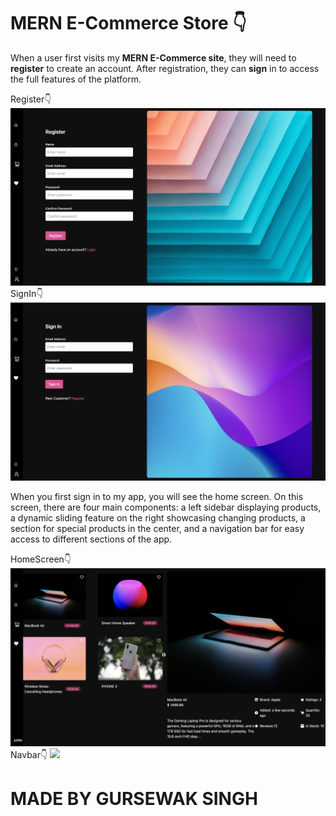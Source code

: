 # MERN E-Commerce Store 👇

When a user first visits my <b>MERN E-Commerce site</b>, they will need to <b>register</b> to create an account. After registration, they can <b>sign</b> in to access the full features of the platform.

Register👇
<img src="/Images/register.png">
SignIn👇
<img src="/Images/signin.png">

When you first sign in to my app, you will see the home screen. On this screen, there are four main components: a left sidebar displaying products, a dynamic sliding feature on the right showcasing changing products, a section for special products in the center, and a navigation bar for easy access to different sections of the app.

HomeScreen👇
<img src="/Images/1homescreen.png">
Navbar👇
<img src="/Images/navbar.png">



# MADE BY GURSEWAK SINGH
